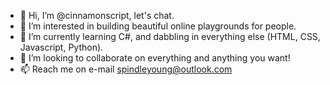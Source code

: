 - 👋 Hi, I’m @cinnamonscript, let's chat.
- 👀 I’m interested in building beautiful online playgrounds for people.
- 🌱 I’m currently learning C#, and dabbling in everything else (HTML, CSS, Javascript, Python).
- 💞️ I’m looking to collaborate on everything and anything you want!
- 📫 Reach me on e-mail spindleyoung@outlook.com

<!---
cinnamonscript/cinnamonscript is a ✨ special ✨ repository because its `README.md` (this file) appears on your GitHub profile.
You can click the Preview link to take a look at your changes.
--->
